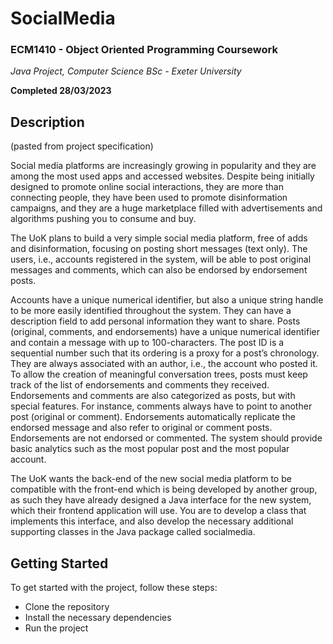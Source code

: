 # SocialMedia
### ECM1410 - Object Oriented Programming Coursework
_Java Project, Computer Science BSc - Exeter University_

__Completed 28/03/2023__

## Description
(pasted from project specification)

Social media platforms are increasingly growing in popularity and they are among the most used apps and accessed websites. Despite being initially designed to promote online social interactions, they are more than connecting people, they have been used to promote disinformation campaigns, and they are a huge marketplace filled with advertisements and algorithms pushing you to consume and buy.

The UoK plans to build a very simple social media platform, free of adds and disinformation, focusing on posting short messages (text only). The users, i.e., accounts registered in the system, will be able to post original messages and comments, which can also be endorsed by endorsement posts.

Accounts have a unique numerical identifier, but also a unique string handle to be more easily identified throughout the system. They can have a description field to add personal information they want to share. Posts (original, comments, and endorsements) have a unique numerical identifier and contain a message with up to 100-characters. The post ID is a sequential number such that its ordering is a proxy for a post’s chronology. They are always associated with an author, i.e., the account who posted it. To allow the creation of meaningful conversation trees, posts must keep track of the list of endorsements and comments they received. Endorsements and comments are also categorized as posts, but with special features. For instance, comments always have to point to another post (original or comment). Endorsements automatically replicate the endorsed message and also refer to original or comment posts. Endorsements are not endorsed or commented. The system should provide basic analytics such as the most popular post and the most popular account.

The UoK wants the back-end of the new social media platform to be compatible with the front-end which is being developed by another group, as such they have already designed a Java interface for the new system, which their frontend application will use. You are to develop a class that implements this interface, and also develop the necessary additional supporting classes in the Java package called socialmedia.

## Getting Started
To get started with the project, follow these steps:

- Clone the repository
- Install the necessary dependencies
- Run the project

